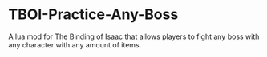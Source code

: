 # TBOI-Practice-Any-Boss
A lua mod for The Binding of Isaac that allows players to fight any boss with any character with any amount of items.
